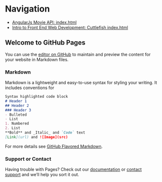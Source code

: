 

# Navigation 
-    <a href="angularjsMovieApi/index.html">AngularJs Movie API: index.html</a>
-    <a href="cuttlefish/Pages/index.html">Intro to Front End Web Development: Cuttlefish index.html</a>













## Welcome to GitHub Pages
You can use the [editor on GitHub](https://github.com/CSD-RTC/CSD-RTC.github.io/edit/master/README.md) to maintain and preview the content for your website in Markdown files.
### Markdown
Markdown is a lightweight and easy-to-use syntax for styling your writing. It includes conventions for
```markdown
Syntax highlighted code block
# Header 1
## Header 2
### Header 3
- Bulleted
- List
1. Numbered
2. List
**Bold** and _Italic_ and `Code` text
[Link](url) and ![Image](src)
```
For more details see [GitHub Flavored Markdown](https://guides.github.com/features/mastering-markdown/).

### Support or Contact

Having trouble with Pages? Check out our [documentation](https://help.github.com/categories/github-pages-basics/) or [contact support](https://github.com/contact) and we’ll help you sort it out.
